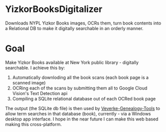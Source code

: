 # YizkorBooksDigitalizer
Downloads NYPL Yizkor Books images, OCRs them, turn book contents into a Relational DB to make it digitally searchable in an orderly manner.

# Goal
Make Yizkor Books available at New York public library - digitally searchable.
I achieve this by:
1. Automatically downloding all the book scans (each book page is a scanned image)
2. OCRing each of the scans by submitting them all to Google Cloud Vision's Text Detection api
3. Compiling a SQLite relational database out of each OCRed book page

The output (the SQLite db file) is then used by [Veverke-Genealogy-Tools](https://github.com/Veverke/Veverke-Genealogy-Tools) to allow term searches in that database (book), currently - via a Windows desktop app interface. I hope in the near future I can make this web based making this cross-platform.
